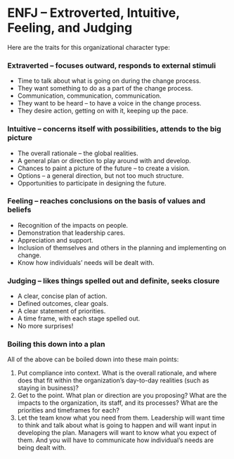 # ENFJ – Extroverted, Intuitive, Feeling, and Judging

Here are the traits for this organizational character type:

### Extraverted – focuses outward, responds to external stimuli

* Time to talk about what is going on during the change process.
* They want something to do as a part of the change process.
* Communication, communication, communication.
* They want to be heard – to have a voice in the change process.
* They desire action, getting on with it, keeping up the pace.

### Intuitive – concerns itself with possibilities, attends to the big picture

* The overall rationale – the global realities.
* A general plan or direction to play around with and develop.
* Chances to paint a picture of the future – to create a vision.
* Options – a general direction, but not too much structure.
* Opportunities to participate in designing the future.

### Feeling – reaches conclusions on the basis of values and beliefs

* Recognition of the impacts on people.
* Demonstration that leadership cares.
* Appreciation and support.
* Inclusion of themselves and others in the planning and implementing on change.
* Know how individuals’ needs will be dealt with.

### Judging – likes things spelled out and definite, seeks closure

* A clear, concise plan of action.
* Defined outcomes, clear goals.
* A clear statement of priorities.
* A time frame, with each stage spelled out.
* No more surprises!

### Boiling this down into a plan

All of the above can be boiled down into these main points:

1. Put compliance into context. What is the overall rationale, and where does that fit within the organization’s day-to-day realities (such as staying in business)?
2. Get to the point. What plan or direction are you proposing? What are the impacts to the organization, its staff, and its processes? What are the priorities and timeframes for each?
3. Let the team know what you need from them. Leadership will want time to think and talk about what is going to happen and will want input in developing the plan. Managers will want to know what you expect of them. And you will have to communicate how individual’s needs are being dealt with.
